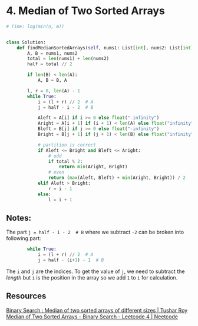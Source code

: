 # 4. Median of Two Sorted Arrays

```python
# Time: log(min(n, m))


class Solution:
    def findMedianSortedArrays(self, nums1: List[int], nums2: List[int]) -> float:
        A, B = nums1, nums2
        total = len(nums1) + len(nums2)
        half = total // 2

        if len(B) < len(A):
            A, B = B, A

        l, r = 0, len(A) - 1
        while True:
            i = (l + r) // 2  # A
            j = half - i - 2  # B

            Aleft = A[i] if i >= 0 else float("-infinity")
            Aright = A[i + 1] if (i + 1) < len(A) else float("infinity")
            Bleft = B[j] if j >= 0 else float("-infinity")
            Bright = B[j + 1] if (j + 1) < len(B) else float("infinity")

            # partition is correct
            if Aleft <= Bright and Bleft <= Aright:
                # odd
                if total % 2:
                    return min(Aright, Bright)
                # even
                return (max(Aleft, Bleft) + min(Aright, Bright)) / 2
            elif Aleft > Bright:
                r = i - 1
            else:
                l = i + 1

```

## Notes:

The part `j = half - i - 2  # B` where we subtract `-2` can be broken into
following part:

```python
        while True:
            i = (l + r) // 2  # A
            j = half - (i+1) - 1  # B
```
The `i` and `j` are the indices. To get the value of `j`, we need to subtract 
the *length* but `i` is the position in the array so we add `1` to `i` for 
calculation.

## Resources

[Binary Search : Median of two sorted arrays of different sizes | Tushar Roy](https://www.youtube.com/watch?v=LPFhl65R7ww)
[Median of Two Sorted Arrays - Binary Search - Leetcode 4 | Neetcode](https://www.youtube.com/watch?v=q6IEA26hvXc)

